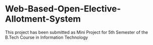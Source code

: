 # Web-Based-Open-Elective-Allotment-System
This project has been submitted as Mini Project for 5th Semester of the B.Tech Course in Information Technology
